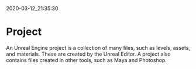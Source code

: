 2020-03-12_21:35:30

# Project

An Unreal Engine project is a collection of many files, such as levels, assets, and materials.
These are created by the Unreal Editor.
A project also contains files created in other tools, such as Maya and Photoshop.
